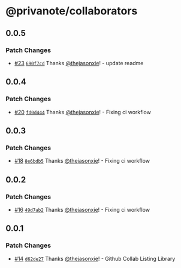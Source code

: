 # @privanote/collaborators

## 0.0.5

### Patch Changes

- [#23](https://github.com/privanote/core/pull/23) [`690f7cd`](https://github.com/privanote/core/commit/690f7cde004e94a908bc49963d4b2e2287dc9f4c) Thanks [@thejasonxie](https://github.com/thejasonxie)! - update readme

## 0.0.4

### Patch Changes

- [#20](https://github.com/privanote/core/pull/20) [`fd0d444`](https://github.com/privanote/core/commit/fd0d444d840a69c7f6029ae768d56da30bf660a3) Thanks [@thejasonxie](https://github.com/thejasonxie)! - Fixing ci workflow

## 0.0.3

### Patch Changes

- [#18](https://github.com/privanote/core/pull/18) [`8e6bdb5`](https://github.com/privanote/core/commit/8e6bdb569931231cd926897d8739b4f2ef98aaf1) Thanks [@thejasonxie](https://github.com/thejasonxie)! - Fixing ci workflow

## 0.0.2

### Patch Changes

- [#16](https://github.com/privanote/core/pull/16) [`49d7ab2`](https://github.com/privanote/core/commit/49d7ab291442bae26bc8b9b920733956d07c0c47) Thanks [@thejasonxie](https://github.com/thejasonxie)! - Fixing ci workflow

## 0.0.1

### Patch Changes

- [#14](https://github.com/privanote/core/pull/14) [`d62de27`](https://github.com/privanote/core/commit/d62de27bbafe797da8f83706d0709053c9461c3c) Thanks [@thejasonxie](https://github.com/thejasonxie)! - Github Collab Listing Library
